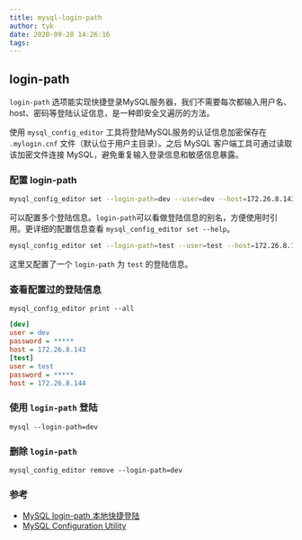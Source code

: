 ```yaml
---
title: mysql-login-path
author: tyk
date: 2020-09-28 14:26:16
tags:
---
```




## login-path

`login-path` 选项能实现快捷登录MySQL服务器，我们不需要每次都输入用户名、host、密码等登陆认证信息，是一种即安全又遍历的方法。

使用 `mysql_config_editor` 工具将登陆MySQL服务的认证信息加密保存在 `.mylogin.cnf` 文件（默认位于用户主目录）。之后 MySQL 客户端工具可通过读取该加密文件连接 MySQL，避免重复输入登录信息和敏感信息暴露。

### 配置 login-path

```bash
mysql_config_editor set --login-path=dev --user=dev --host=172.26.8.143 --password
```

可以配置多个登陆信息。`login-path`可以看做登陆信息的别名，方便使用时引用。更详细的配置信息查看 `mysql_config_editor set --help`。

```bash
mysql_config_editor set --login-path=test --user=test --host=172.26.8.144 --password
```

这里又配置了一个 `login-path` 为 `test` 的登陆信息。

### 查看配置过的登陆信息 

```shell
mysql_config_editor print --all
```

```ini
[dev]
user = dev
password = *****
host = 172.26.8.143
[test]
user = test
password = *****
host = 172.26.8.144
```

### 使用 `login-path` 登陆

```shell
mysql --login-path=dev
```

### 删除 `login-path` 

```shell
mysql_config_editor remove --login-path=dev
```

### 参考 
- [MySQL login-path 本地快捷登陆](https://www.cnblogs.com/David-domain/p/11176474.html)
- [MySQL Configuration Utility](https://dev.mysql.com/doc/refman/5.7/en/mysql-config-editor.html)